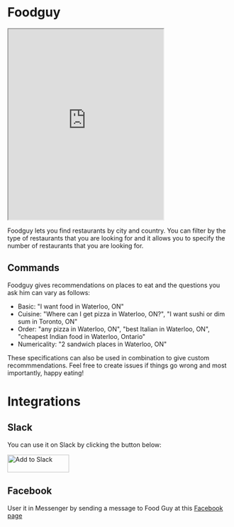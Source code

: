 # Foodguy

<iframe
    width="350"
    height="430"
    src="https://console.api.ai/api-client/demo/embedded/07a46dba-9a2c-4f99-874c-47afc4f78390">
</iframe>

Foodguy lets you find restaurants by city and country. You can filter by the type of restaurants that you are looking for and it allows you to specify the number of restaurants that you are looking for.

## Commands

Foodguy gives recommendations on places to eat and the questions you ask him can vary as follows:

* Basic: "I want food in Waterloo, ON"
* Cuisine: "Where can I get pizza in Waterloo, ON?", "I want sushi or dim sum in Toronto, ON"
* Order: "any pizza in Waterloo, ON", "best Italian in Waterloo, ON", "cheapest Indian food in Waterloo, Ontario"
* Numericality: "2 sandwich places in Waterloo, ON"

These specifications can also be used in combination to give custom recommmendations. Feel free to create issues if things go wrong and most importantly, happy eating!

# Integrations

## Slack

You can use it on Slack by clicking the button below:

<a href="https://slack.com/oauth/authorize?scope=bot&client_id=97419817974.147523572753"><img alt="Add to Slack" height="40" width="139" src="https://platform.slack-edge.com/img/add_to_slack.png" srcset="https://platform.slack-edge.com/img/add_to_slack.png 1x, https://platform.slack-edge.com/img/add_to_slack@2x.png 2x" /></a>

## Facebook

User it in Messenger by sending a message to Food Guy at this [Facebook page](https://www.facebook.com/Foodguy-270452376701535/?ref=bookmarks)
